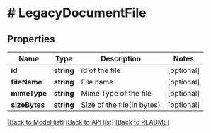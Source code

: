 # # LegacyDocumentFile

## Properties

Name | Type | Description | Notes
------------ | ------------- | ------------- | -------------
**id** | **string** | id of the file | [optional] 
**fileName** | **string** | File name | [optional] 
**mimeType** | **string** | Mime Type of the file | [optional] 
**sizeBytes** | **string** | Size of the file(in bytes) | [optional] 

[[Back to Model list]](../../README.md#documentation-for-models) [[Back to API list]](../../README.md#documentation-for-api-endpoints) [[Back to README]](../../README.md)


